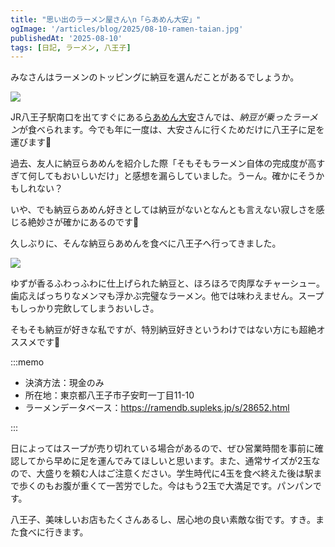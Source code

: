 ```yaml
---
title: "思い出のラーメン屋さん\n「らあめん大安」"
ogImage: '/articles/blog/2025/08-10-ramen-taian.jpg'
publishedAt: '2025-08-10'
tags: [日記, ラーメン, 八王子]
---
```


みなさんはラーメンのトッピングに納豆を選んだことがあるでしょうか。

![](/articles/blog/2025/08-10-ramen-taian.webp?w=1200&h=630)

JR八王子駅南口を出てすぐにある[らあめん大安](https://share.google/LvqmTfvrdZhy0wZBe)さんでは、*納豆が乗ったラーメン*が食べられます。今でも年に一度は、大安さんに行くためだけに八王子に足を運びます💨

過去、友人に納豆らあめんを紹介した際「そもそもラーメン自体の完成度が高すぎて何してもおいしいだけ」と感想を漏らしていました。うーん。確かにそうかもしれない？

いや、でも納豆らあめん好きとしては納豆がないとなんとも言えない寂しさを感じる絶妙さが確かにあるのです👀

久しぶりに、そんな納豆らあめんを食べに八王子へ行ってきました。

![](/articles/blog/2025/08-10-ramen-taian-02.webp?w=1200&h=900)

ゆずが香るふわっふわに仕上げられた納豆と、ほろほろで肉厚なチャーシュー。歯応えばっちりなメンマも浮かぶ完璧なラーメン。他では味わえません。スープもしっかり完飲してしまうおいしさ。

そもそも納豆が好きな私ですが、特別納豆好きというわけではない方にも超絶オススメです🍜

:::memo

- 決済方法：現金のみ
- 所在地：東京都八王子市子安町一丁目11-10
- ラーメンデータベース：<https://ramendb.supleks.jp/s/28652.html>

:::

日によってはスープが売り切れている場合があるので、ぜひ営業時間を事前に確認してから早めに足を運んでみてほしいと思います。また、通常サイズが2玉なので、大盛りを頼む人はご注意ください。学生時代に4玉を食べ終えた後は駅まで歩くのもお腹が重くて一苦労でした。今はもう2玉で大満足です。パンパンです。

八王子、美味しいお店もたくさんあるし、居心地の良い素敵な街です。すき。また食べに行きます。
